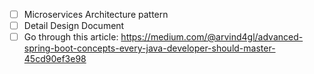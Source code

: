 - [ ] Microservices Architecture pattern
- [ ] Detail Design Document
- [ ] Go through this article: https://medium.com/@arvind4gl/advanced-spring-boot-concepts-every-java-developer-should-master-45cd90ef3e98